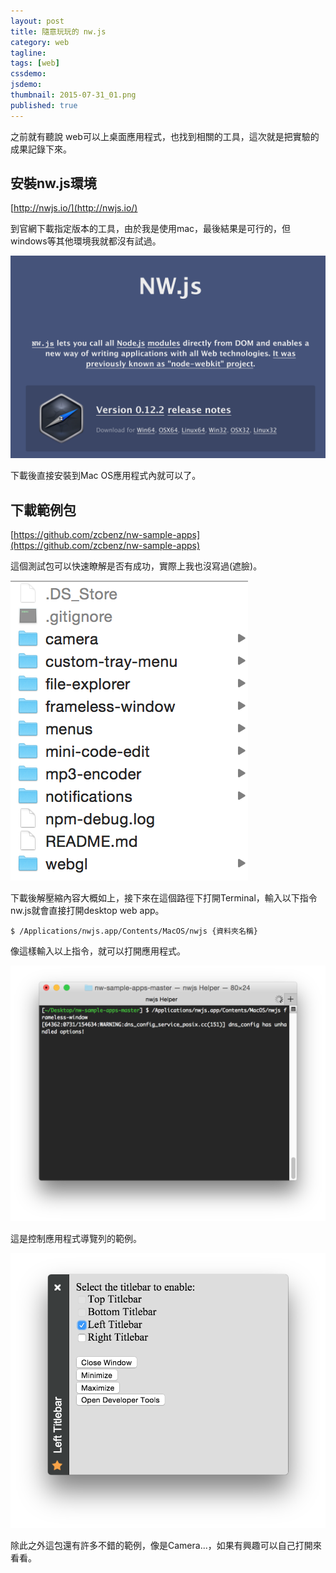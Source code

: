 ```yaml
---
layout: post
title: 隨意玩玩的 nw.js
category: web
tagline: 
tags: [web]
cssdemo: 
jsdemo: 
thumbnail: 2015-07-31_01.png
published: true
---
```


之前就有聽說 web可以上桌面應用程式，也找到相關的工具，這次就是把實驗的成果記錄下來。

<!-- more -->

## 安裝nw.js環境

[http://nwjs.io/](http://nwjs.io/)

到官網下載指定版本的工具，由於我是使用mac，最後結果是可行的，但windows等其他環境我就都沒有試過。

![](/images/2015-07-31_02.png)

下載後直接安裝到Mac OS應用程式內就可以了。

## 下載範例包

[https://github.com/zcbenz/nw-sample-apps](https://github.com/zcbenz/nw-sample-apps)

這個測試包可以快速瞭解是否有成功，實際上我也沒寫過(遮臉)。

![](/images/2015-07-31_03.png)

下載後解壓縮內容大概如上，接下來在這個路徑下打開Terminal，輸入以下指令nw.js就會直接打開desktop web app。

    $ /Applications/nwjs.app/Contents/MacOS/nwjs {資料夾名稱}

像這樣輸入以上指令，就可以打開應用程式。

![](/images/2015-07-31_04.png)

這是控制應用程式導覽列的範例。

![](/images/2015-07-31_05.png)

除此之外這包還有許多不錯的範例，像是Camera...，如果有興趣可以自己打開來看看。

